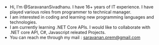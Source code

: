 -  Hi, I’m @SaravananSivadhanu. I have 16+ years of IT experience. I have played various roles from programmer to technical manager.
-  I am interested in coding and learning new programming languages and technologies. 
-  I am currently learning .NET Core APIs. I would like to collaborate with .NET core API, C#, Javascript releated Projects.
-  You can reach me through my mail :  saravanan.prem@gmail.com

<!---
SaravananSivadhanu/SaravananSivadhanu is a ✨ special ✨ repository because its `README.md` (this file) appears on your GitHub profile.
You can click the Preview link to take a look at your changes.
--->
